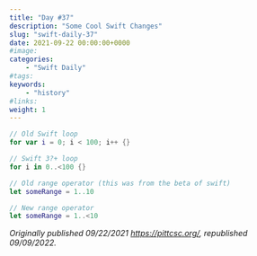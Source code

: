 ```yaml
---
title: "Day #37"
description: "Some Cool Swift Changes"
slug: "swift-daily-37"
date: 2021-09-22 00:00:00+0000
#image:
categories:
    - "Swift Daily"
#tags:
keywords:
    - "history"
#links:
weight: 1
---
```


```swift
// Old Swift loop
for var i = 0; i < 100; i++ {}

// Swift 3?+ loop
for i in 0..<100 {}

// Old range operator (this was from the beta of swift)
let someRange = 1..10

// New range operator
let someRange = 1..<10
```

*Originally published 09/22/2021 https://pittcsc.org/, republished 09/09/2022.*
